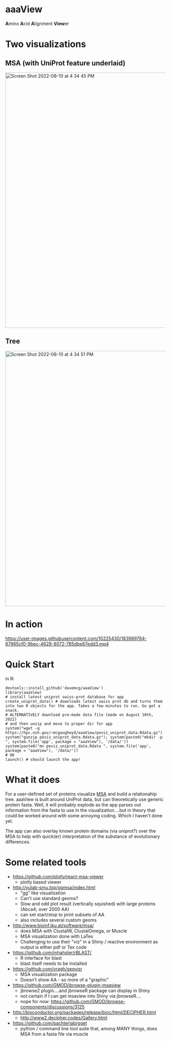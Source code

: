 # aaaView
<b>A</b>mino <b>A</b>cid <b>A</b>lignment <b>View</b>er

# Two visualizations
## MSA (with UniProt feature underlaid)
<img width="800" alt="Screen Shot 2022-08-10 at 4 34 45 PM" src="https://user-images.githubusercontent.com/10225430/184014939-86cf3c0b-5c20-41f3-9d28-18485fbe18b6.png">

## Tree
<img width="800" alt="Screen Shot 2022-08-10 at 4 34 51 PM" src="https://user-images.githubusercontent.com/10225430/184014951-7347a509-dcb2-4ffa-b77a-59a358b654c1.png">

# In action
https://user-images.githubusercontent.com/10225430/183989784-67965cf0-9bec-4628-8072-785dbe87edd3.mp4




# Quick Start

in R:
```
devtools::install_github('davemcg/aaaView')
library(aaaView)
# install latest uniprot swiss-prot database for app
create_uniprot_data() # downloads latest swiss prot db and turns them into two R objects for the app. Takes a few minutes to run. Go get a snack.
# ALTERNATIVELY download pre-made data file (made on August 10th, 2022)
# and then unzip and move to proper dir for app
system("wget -q https://hpc.nih.gov/~mcgaugheyd/aaaView/peviz_uniprot_data.Rdata.gz")
system("gunzip peviz_uniprot_data.Rdata.gz"); system(paste0("mkdir -p ", system.file('app', package = "aaaView"), '/data/'))
system(paste0("mv peviz_uniprot_data.Rdata ", system.file('app', package = "aaaView"), '/data/'))
# OK
launch() # should launch the app!
```

# What it does
For a user-defined set of proteins visualize [MSA](https://en.wikipedia.org/wiki/Multiple_sequence_alignment) and build a relationahip tree. aaaView is built around UniProt data, but can theoretically use generic protein fasta. Well, it will probably explode as the app parses out information from the fasta to use in the visualization....but in theory that could be worked around with some annoying coding. Which I haven't done yet. 

The app can also overlay known protein domains (via uniprot?) over the MSA to help with quick(er) interpretation of the substance of evolutionary differences.

# Some related tools

  - https://github.com/plotly/react-msa-viewer
    - plotly based viewer
  - http://yulab-smu.top/ggmsa/index.html
    - "gg" like visualization
    - Can't use standard geoms? 
    - Slow and odd plot result (vertically squished) with large proteins (Abca4; over 2000 AA)
    - can set start/stop to print subsets of AA
    - also includes several custom geoms
  - http://www.bioinf.jku.at/software/msa/
    - does MSA with ClustalW, ClustalOmega, or Muscle
    - MSA visualization done with LaTex
    - Challenging to use their "viz" in a Shiny / reactive environment as output is either pdf or Tex code
  - https://github.com/mhahsler/rBLAST/
    - R interface for blast
    - blast itself needs to be installed
  - https://github.com/vragh/seqvisr
    - MSA visualization package
    - Doesn't show AA - so more of a "graphic"
  - https://github.com/GMOD/jbrowse-plugin-msaview 
    - jbrowse2 plugin....and jbrowseR package can display in Shiny
    - not certain if I can get msaview into Shiny via jbrowseR....
    - nope for now: https://github.com/GMOD/jbrowse-components/discussions/3125
  - http://bioconductor.org/packages/release/bioc/html/DECIPHER.html
    - http://www2.decipher.codes/Gallery.html
  - https://github.com/pachterlab/gget
    - python / command line tool suite that, among MANY things, does MSA from a fasta file via muscle  
    



